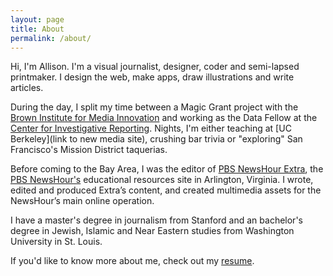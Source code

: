 ```yaml
---
layout: page
title: About
permalink: /about/
---
```


Hi, I'm Allison. I'm a visual journalist, designer, coder and semi-lapsed printmaker. I design the web, make apps, draw illustrations and write articles.  

During the day, I split my time between a Magic Grant project with the [Brown Institute for Media Innovation](http://brown.stanford.edu) and working as the Data Fellow at the [Center for Investigative Reporting](http://www.revealnews.org). Nights, I'm either teaching at [UC Berkeley](link to new media site), crushing bar trivia or "exploring" San Francisco's Mission District taquerias.

Before coming to the Bay Area, I was the editor of [PBS NewsHour Extra](http://www.newshour.pbs.org/extra), the [PBS NewsHour's](http://newshour.pbs.org) educational resources site in Arlington, Virginia. I wrote, edited and produced Extra’s content, and created multimedia assets for the NewsHour’s main online operation.

I have a master's degree in journalism from Stanford and an bachelor's degree in Jewish, Islamic and Near Eastern studies from Washington University in St. Louis.

If you'd like to know more about me, check out my [resume](/resume/).
